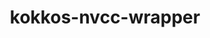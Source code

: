 ---
title: "kokkos-nvcc-wrapper"
layout: cache
categories: [package, develop-2025-04-06]
meta: {"compilers": ["gcc@11.4.0"], "num_specs": 3, "num_specs_by_stack": {"e4s": 2, "e4s-neoverse-v2": 1, "root": 3}, "oss": ["ubuntu22.04"], "platforms": ["linux"], "stacks": ["e4s", "e4s-neoverse-v2", "root"], "targets": ["neoverse_v2", "x86_64_v3"], "versions": ["4.6.00"]}
spec_details: [{"compiler": "gcc@11.4.0", "hash": "iweox7x7sda7i2e3mnz72bn2rcrakfvh", "os": "ubuntu22.04", "platform": "linux", "size": "-", "stacks": ["e4s", "root"], "target": "x86_64_v3", "variants": ["build_system=generic"], "versions": ["4.6.00"]}, {"compiler": "gcc@11.4.0", "hash": "pafxxqsh6bbfnc5hfuuilyi4gwy6tbio", "os": "ubuntu22.04", "platform": "linux", "size": "-", "stacks": ["e4s-neoverse-v2", "root"], "target": "neoverse_v2", "variants": ["build_system=generic"], "versions": ["4.6.00"]}, {"compiler": "gcc@11.4.0", "hash": "u4evpbylsd2fadifspkbi7jibacw2tqa", "os": "ubuntu22.04", "platform": "linux", "size": "-", "stacks": ["e4s", "root"], "target": "x86_64_v3", "variants": ["build_system=generic"], "versions": ["4.6.00"]}]
---